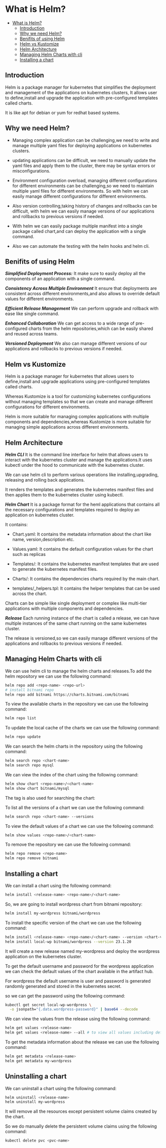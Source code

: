 # What is Helm?

<!--toc:start-->

- [What is Helm?](#what-is-helm)
  - [Introduction](#introduction)
  - [Why we need Helm?](#why-we-need-helm)
  - [Benifits of using Helm](#benifits-of-using-helm)
  - [Helm vs Kustomize](#helm-vs-kustomize)
  - [Helm Architecture](#helm-architecture)
  - [Managing Helm Charts with cli](#managing-helm-charts-with-cli)
  - [Installing a chart](#installing-a-chart)
  <!--toc:end-->

## Introduction

Helm is a package manager for kubernetes that simplifies the deployment and management
of the applications on kubernetes clusters, It allows user to define,install and
upgrade the application with pre-configured templates called charts.

It is like apt for debian or yum for redhat based systems.

## Why we need Helm?

- Managing complex application can be challenging,we need to write and manage multiple
  yaml files for deploying applications on kubernetes clusters.

- updating applications can be difficult, we need to manually update the yaml files
  and apply them to the cluster, there may be syntax errors or misconfigurations.

- Environment configuration overload, managing different configurations for
  different environments can be challenging,so we need to maintain multiple
  yaml files for different environments. So with helm we can easily manage
  different configurations for different environments.

- Also version controlling,taking history of changes and rollbacks can be
  difficult, with helm we can easily manage versions of our applications
  and rollbacks to previous versions if needed.

- With helm we can easily package multiple manifest into a single package called
  chart,and can deploy the application with a single command.

- Also we can automate the testing with the helm hooks and helm cli.

## Benifits of using Helm

**_Simplified Deployment Process:_**
It make sure to easily deploy all the components of an application with a single
command.

**_Consistency Across Multiple Environment_**
It ensure that deployments are consistent across different environments,and also
allows to override default values for different environments.

**_Efficient Release Management_**
We can perform upgrade and rollback with ease like single command.

**_Enhanced Collaboration_**
We can get access to a wide range of pre-configured charts from the
helm repositories,which can be easily shared and reused across teams.

**_Versioned Deployment_**
We also can manage different versions of our applications and rollbacks to previous
versions if needed.

## Helm vs Kustomize

Helm is a package manager for kubernetes that allows users to define,install and
upgrade applications using pre-configured templates called charts.

Whereas Kustomize is a tool for customizing kubernetes configurations without
managing templates so that we can create and manage different configurations
for different environments.

Helm is more suitable for managing complex applications with multiple components
and dependencies,whereas Kustomize is more suitable for managing simple applications
across different environments.

## Helm Architecture

**_Helm CLI_**
It is the command line interface for helm that allows users to interact with
the kubernetes cluster and manage the applications.It uses kubectl under the hood
to communicate with the kubernetes cluster.

We can use helm cli to perform various operations like installing,upgrading,
releasing and rolling back applications.

It renders the templates and generates the kubernetes manifest files
and then applies them to the kubernetes cluster using kubectl.

**_Helm Chart_**
It is a package format for the heml applications that contains all the necessary
configurations and templates required to deploy an application on kubernetes cluster.

It contains:

- Chart.yaml: It contains the metadata information about the chart like name,
  version,description etc.

- Values.yaml: It contains the default configuration values for the chart such as
  replicas

- Templates/: It contains the kubernetes manifest templates that are used to
  generate the kubernetes manifest files.

- Charts/: It contains the dependencies charts required by the main chart.

- templates/\_helpers.tpl: It contains the helper templates that can be used
  across the chart.

Charts can be simple like single deployment or complex like multi-tier
applications with multiple components and dependencies.

**_Release_**
Each running instance of the chart is called a release, we can have multiple
instances of the same chart running on the same kubernetes cluster.

The release is versioned,so we can easily manage different versions of the
applications and rollbacks to previous versions if needed.

## Managing Helm Charts with cli

We can use helm cli to manage the helm charts and releases.To
add the helm repository we can use the following command:

```bash
helm repo add <repo-name> <repo-url>
# install bitnami repo
helm repo add bitnami https://charts.bitnami.com/bitnami
```

To view the available charts in the repository we can use the following command:

```bash
helm repo list
```

To update the local cache of the charts we can use the following command:

```bash
helm repo update
```

We can search the helm charts in the repository using the following command:

```bash
helm search repo <chart-name>
helm search repo mysql
```

We can view the index of the chart using the following command:

```bash
helm show chart <repo-name>/<chart-name>
helm show chart bitnami/mysql
```

The tag is also used for searching the chart:

To list all the versions of a chart we can use the following command:

```bash
helm search repo <chart-name> --versions
```

To view the default values of a chart we can use the following command:

```bash
helm show values <repo-name>/<chart-name>
```

To remove the repository we can use the following command:

```bash
helm repo remove <repo-name>
helm repo remove bitnami
```

## Installing a chart

We can install a chart using the following command:

```bash
helm install <release-name> <repo-name>/<chart-name>
```

So, we are going to install wordpress chart from bitnami repository:

```bash
helm install my-wordpress bitnami/wordpress
```

To install the specific version of the chart we can use the following command:

```bash
helm install <release-name> <repo-name>/<chart-name> --version <chart-version>
helm install local-wp bitnami/wordpress --version 23.1.20
```

It will create a new release named my-wordpress and deploy the wordpress
application on the kubernetes cluster.

To get the default username and password for the wordpress application we can check
the default values of the chart available in the artifact hub.

For wordpress the default username is user and password is generated randomly
generated and stored in the kubernetes secret.

so we can get the password using the following command:

```bash
kubectl get secret local-wp-wordpress \
  -o jsonpath="{.data.wordpress-password}" | base64 --decode
```

We can view the values from the release using the following command:

```bash
helm get values <release-name>
helm get values <release-name> --all # to view all values including default
```

To get the metadata information about the release we can use the following command:

```bash
helm get metadata <release-name>
helm get metadata my-wordpress
```

## Uninstalling a chart

We can uninstall a chart using the following command:

```bash
helm uninstall <release-name>
helm uninstall my-wordpress
```

It will remove all the resources except persistent volume claims created by the chart.

So we do manually delete the persistent volume claims using the following command:

```bash
kubectl delete pvc <pvc-name>
```
